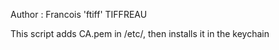 Author : Francois 'ftiff' TIFFREAU

This script adds CA.pem in /etc/, then installs it in the keychain


